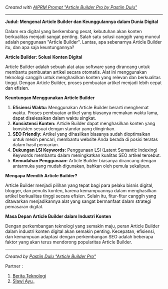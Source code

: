 _Created with [AIPRM Prompt "Article Builder Pro by Pastiin Dulu"](https://www.aiprm.com/prompts/copywriting/writing/1805771235708375040/)_

---

**Judul: Mengenal Article Builder dan Keunggulannya dalam Dunia Digital**

Dalam era digital yang berkembang pesat, kebutuhan akan konten berkualitas menjadi sangat penting. Salah satu solusi canggih yang muncul adalah penggunaan "Article Builder". Lantas, apa sebenarnya Article Builder itu, dan apa saja keuntungannya?

**Article Builder: Solusi Konten Digital**

Article Builder adalah sebuah alat atau software yang dirancang untuk membantu pembuatan artikel secara otomatis. Alat ini menggunakan teknologi canggih untuk menghasilkan konten yang relevan dan berkualitas tinggi. Dengan Article Builder, proses pembuatan artikel menjadi lebih cepat dan efisien.

**Keuntungan Menggunakan Article Builder**

1. **Efisiensi Waktu:** Menggunakan Article Builder berarti menghemat waktu. Proses pembuatan artikel yang biasanya memakan waktu lama, dapat diselesaikan dalam waktu singkat.
2. **Konsistensi Konten:** Article Builder dapat menghasilkan konten yang konsisten sesuai dengan standar yang diinginkan.
3. **SEO Friendly:** Artikel yang dihasilkan biasanya sudah dioptimalkan untuk mesin pencari, membantu website Anda berada di posisi teratas dalam hasil pencarian.
4. **Dukungan LSI Keywords:** Penggunaan LSI (Latent Semantic Indexing) Keywords membantu dalam meningkatkan kualitas SEO artikel tersebut.
5. **Kemudahan Penggunaan:** Article Builder biasanya dirancang dengan antarmuka yang mudah digunakan, bahkan oleh pemula sekalipun.

**Mengapa Memilih Article Builder?**

Article Builder menjadi pilihan yang tepat bagi para pelaku bisnis digital, blogger, dan penulis konten, karena kemampuannya dalam menghasilkan artikel berkualitas tinggi secara efisien. Selain itu, fitur-fitur canggih yang ditawarkan menjadikannya alat yang sangat bermanfaat dalam strategi pemasaran digital.

**Masa Depan Article Builder dalam Industri Konten**

Dengan perkembangan teknologi yang semakin maju, peran Article Builder dalam industri konten digital akan semakin penting. Kecepatan, efisiensi, dan kemampuan adaptasi dengan perkembangan SEO adalah beberapa faktor yang akan terus mendorong popularitas Article Builder.

---

_Created by [Pastiin Dulu "Article Builder Pro"](https://www.pastiin.com)_

Partner :
1. [Berita Teknologi](https://beritateknologi.id)
2. [Slawi Ayu](https://www.slawiayu.com)_

